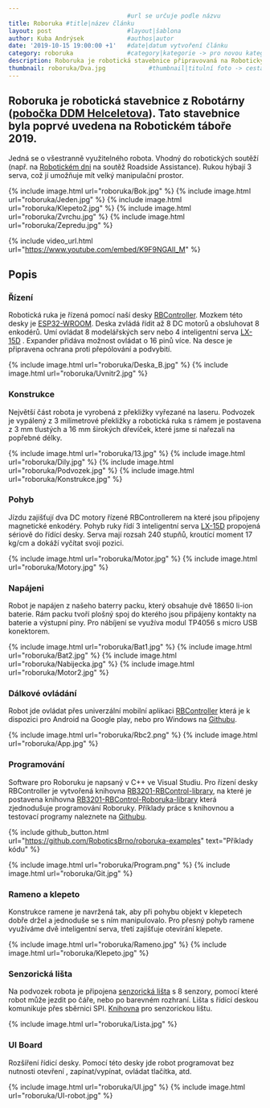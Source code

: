 ```yaml
---
                                 #url se určuje podle názvu
title: Roboruka #title|název článku   
layout: post                     #layout|šablona
author: Kuba Andrýsek            #authos|autor
date: '2019-10-15 19:00:00 +1'   #date|datum vytvoření článku
category: roboruka               #category|kategorie -> pro novou kategorii je potřeba vytvořit stránku v "categories"
description: Roboruka je robotická stavebnice připravovaná na Robotický tábor 2019             #Header|nadpis
thumbnail: roboruka/Dva.jpg            #thumbnail|titulní foto -> cesta "/img/blog/**nazev-clanku/Kolo.png**"
--- 
```


## Roboruka je robotická stavebnice z Robotárny ([pobočka DDM Helceletova](https://helceletka.cz/)). Tato stavebnice byla poprvé uvedena na Robotickém táboře 2019.

Jedná se o všestranně využitelného robota. Vhodný do robotických soutěží (např. na [Robotickém dni](http://robotickyden.cz/) na soutěž Roadside Assistance). Rukou hýbají 3 serva, což jí umožňuje mít velký manipulační prostor.

{% include image.html
url="roboruka/Bok.jpg"
%}
{% include image.html
url="roboruka/Jeden.jpg"
%}
{% include image.html
url="roboruka/Klepeto2.jpg"
%}
{% include image.html
url="roboruka/Zvrchu.jpg"
%}
{% include image.html
url="roboruka/Zepredu.jpg"
%}


{% include video_url.html
url="https://www.youtube.com/embed/K9F9NGAlI_M"
%}



## Popis

### Řízení
Robotická ruka je řízená pomocí naší desky [RBController](https://github.com/RoboticsBrno/RB3201-RBControl). Mozkem této desky je [ESP32-WROOM](https://www.espressif.com/en/products/devkits/esp32-devkitc/overview). Deska zvládá řídit až 8 DC motorů a obsluhovat 8 enkodérů. Umí ovládat 8 modelářských serv nebo 4 inteligentní serva [LX-15D](https://www.hiwonder.hk/products/hiwonder-lx-15d-serial-bus-servo) . Expander přidáva možnost ovládat o 16 pinů více. Na desce je připravena ochrana proti přepólování a podvybití.

{% include image.html
url="roboruka/Deska_B.jpg"
%}
{% include image.html
url="roboruka/Uvnitr2.jpg"
%}



### Konstrukce
Největší část robota je vyrobená z překližky vyřezané na laseru. Podvozek je vypálený z 3 milimetrové překližky a robotická ruka s rámem je postavena z 3 mm tlustých a 16 mm širokých dřevíček, které jsme si nařezali na popřebné délky.

{% include image.html
url="roboruka/13.jpg"
%}
{% include image.html
url="roboruka/Dily.jpg"
%}
{% include image.html
url="roboruka/Podvozek.jpg"
%}
{% include image.html
url="roboruka/Konstrukce.jpg"
%}



### Pohyb

Jízdu zajišťují dva DC motory řízené RBControllerem na které jsou připojeny magnetické enkodéry. Pohyb ruky řídí 3 inteligentní serva [LX-15D](https://www.hiwonder.hk/products/hiwonder-lx-15d-serial-bus-servo) propojená sériově do řídící desky. Serva mají rozsah 240 stupňů, kroutící moment 17 kg/cm a dokáží vyčítat svoji pozici.

{% include image.html
url="roboruka/Motor.jpg"
%}
{% include image.html
url="roboruka/Motory.jpg"
%}



### Napájeni
Robot je napájen z našeho baterry packu, který obsahuje dvě 18650 li-ion baterie. Rám packu tvoří plošný spoj do kterého jsou připájeny kontakty na baterie a výstupní piny. Pro nábíjení se využíva modul TP4056 s micro USB konektorem.

{% include image.html
url="roboruka/Bat1.jpg"
%}
{% include image.html
url="roboruka/Bat2.jpg"
%}
{% include image.html
url="roboruka/Nabijecka.jpg"
%}
{% include image.html
url="roboruka/Motor2.jpg"
%}



### Dálkové ovládání
Robot jde ovládat přes univerzální mobilní aplikaci [RBController](https://play.google.com/store/apps/details?id=com.tassadar.rbcontroller) která je k dispozici pro Android na Google play, nebo pro Windows na [Githubu](https://github.com/RoboticsBrno/rbcontroller-electron/releases).


{% include image.html
url="roboruka/Rbc2.png"
%}
{% include image.html
url="roboruka/App.jpg"
%}



### Programování
Software pro Roboruku je napsaný v C++ ve Visual Studiu. Pro řízení desky RBController je vytvořená knihovna [RB3201-RBControl-library](https://github.com/RoboticsBrno/RB3201-RBControl-library), na které je postavena knihovna [RB3201-RBControl-Roboruka-library](https://github.com/RoboticsBrno/RB3201-RBControl-Roboruka-library) která zjednodušuje programování Roboruky. Příklady práce s knihovnou a testovací programy naleznete na [Githubu](https://github.com/RoboticsBrno/roboruka-examples).



{% include github_button.html 
url="https://github.com/RoboticsBrno/roboruka-examples" 
text="Příklady kódu"
%}

{% include image.html
url="roboruka/Program.png"
%}
{% include image.html
url="roboruka/Git.jpg"
%}



### Rameno a klepeto
Konstrukce ramene je navržená tak, aby při pohybu objekt v klepetech dobře držel a jednoduše se s ním manipulovalo. Pro přesný pohyb ramene využíváme dvě inteligentní serva, třetí zajišťuje otevírání klepete.

{% include image.html
url="roboruka/Rameno.jpg"
%}
{% include image.html
url="roboruka/Klepeto.jpg"
%}




### Senzorická lišta
Na podvozek robota je připojena [senzorická lišta](https://github.com/RoboticsBrno/RB0001-LineSensor) s 8 senzory, pomocí které robot může jezdit po čáře, nebo po barevném rozhraní. Lišta s řídící deskou komunikuje přes sběrnici SPI. [Knihovna](https://github.com/RoboticsBrno/RB0001-LineSensor) pro senzorickou lištu.


{% include image.html
url="roboruka/Lista.jpg"
%}



### UI Board
Rozšíření řídicí desky. Pomocí této desky jde robot programovat bez nutnosti otevření , zapínat/vypínat, ovládat tlačítka, atd.

{% include image.html
url="roboruka/UI.jpg"
%}
{% include image.html
url="roboruka/UI-robot.jpg"
%}

<!-- ### [Pohled do historie]() -->
